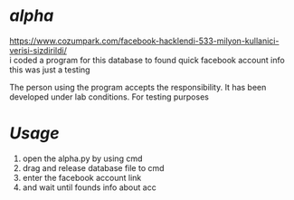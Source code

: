 # <em> alpha </em>
https://www.cozumpark.com/facebook-hacklendi-533-milyon-kullanici-verisi-sizdirildi/ </br>
i coded a program for this database to found quick facebook account info this was just a testing </br>

The person using the program accepts the responsibility. It has been developed under lab conditions. For testing purposes

# <em> Usage </em>

1. open the alpha.py by using cmd
2. drag and release database file to cmd
3. enter the facebook account link
4. and wait until founds info about acc
